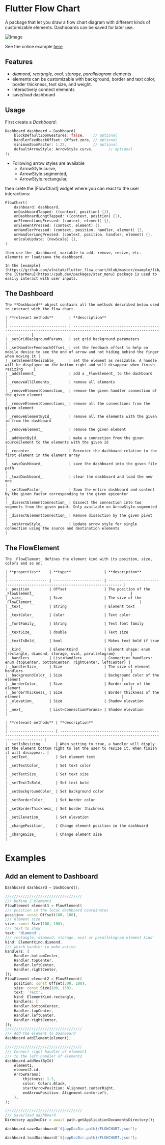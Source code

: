 # Flutter Flow Chart

A package that let you draw a flow chart diagram with different kinds of customizable elements. Dashboards can be saved for later use.

![Image](https://github.com/alnitak/flutter_flow_chart/raw/main/images/flowchart.gif)

See the online example [here](https://www.marcobavagnoli.com/flutter_flow_chart)

## Features

- _diamond, rectangle, oval, storage, parallelogram_ elements
- elements can be customizable with background, border and text color, border thickness, text size, and weight.
- interactively connect elements
- save/load dashboard

## Usage

First create a _Dashboard_:

```dart
Dashboard dashboard = Dashboard(
    blockDefaultZoomGestures: false,    // optional
    handlerFeedbackOffset: Offset.zero, // optional
    minimumZoomFactor: 1.25,            // optional
    defaultArrowStyle: ArrowStyle.curve,       // optional
);
```

- Following arrow styles are available
  - ArrowStyle.curve,
  - ArrowStyle.segmented,
  - ArrowStyle.rectangular,

then crete the [FlowChart] widget where you can react to the user interactions:

```dart
FlowChart(
    dashboard: dashboard,
    onDashboardTapped: ((context, position) {}),
    onDashboardLongtTapped: ((context, position) {}),
    onElementLongPressed: (context, element) {},
    onElementPressed: (context, element) {},
    onHandlerPressed: (context, position, handler, element) {},
    onHandlerLongPressed: (context, position, handler, element) {},
    onScaleUpdate: (newScale) {},
)
```

    then use the _dashboard_ variable to add, remove, resize, etc. elements or load/save the dashboard.

    In the [example](https://github.com/alnitak/flutter_flow_chart/blob/master/example/lib/main.dart), the [StarMenu](https://pub.dev/packages/star_menu) package is used to easily interact with user inputs.

## The Dashboard

    The **Dashboard** object contains all the methods described below used to interact with the flow chart.

    | **relevant methods**       | **description**                                                                                                          |
    | -------------------------- | ------------------------------------------------------------------------------------------------------------------------ |
    | _setGridBackgroundParams_  | set grid background parameters                                                                                           |
    | _setHandlerFeedbackOffset_ | set the feedback offset to help on mobile device to see the end of arrow and not hiding behind the finger when moving it |
    | _setElementResizable_      | set the element as resizable. A handle will be displayed on the bottom right and will disappear when finish resizing     |
    | _addElement_               | add a _FlowElement_ to the dashboard                                                                                     |
    | _removeAllElements_        | remove all elements                                                                                                      |
    | _removeElementConnection_  | remove the given handler connection of the given element                                                                 |
    | _removeElementConnections_ | remove all the connections from the given element                                                                        |
    | _removeElementById_        | remove all the elements with the given id from the dashboard                                                             |
    | _removeElement_            | remove the given element                                                                                                 |
    | _addNextById_              | make a connection from the given sourceElement to the elements with the given id                                         |
    | _recenter_                 | Recenter the dashboard relative to the first element in the element array                                                |
    | _saveDashboard_            | save the dashboard into the given file path                                                                              |
    | _loadDashboard_            | clear the dashboard and load the new one                                                                                 |
    | _setZoomFactor_            | Zoom the entire dashboard and content by the given factor corresponding to the given epicenter                           |
    | _dissectElementConnection_ | Dissect the connection into two segments from the given point. Only available on ArrowStyle.segmented                    |
    | _dissectElementConnection_ | Remove dissection by the given pivot                                                                                     |
    | _setArrowStyle_            | Update arrow style for single connection using the source and destination elements                                       |

## The FlowElement

    The _FlowElement_ defines the element kind with its position, size, colors and so on.

    | **properties**    | **type**               | **description**                                                              |
    | ----------------- | ---------------------- | ---------------------------------------------------------------------------- |
    | _position_        | Offset                 | The position of the _FlowElement_                                            |
    | _size_            | Size                   | The size of the _FlowElement_                                                |
    | _text_            | String                 | Element text                                                                 |
    | _textColor_       | Color                  | Text color                                                                   |
    | _fontFamily_      | String                 | Text font family                                                             |
    | _textSize_        | double                 | Text size                                                                    |
    | _textIsBold_      | bool                   | Makes text bold if true                                                      |
    | _kind_            | ElementKind            | Element shape: enum {rectangle, diamond, storage, oval, parallelogram}       |
    | _handlers_        | List<Handler>          | Connection handlers: enum {topCenter, bottomCenter, rightCenter, leftCenter} |
    | _handlerSize_     | Size                   | The size of element handlers                                                 |
    | _backgroundColor_ | Size                   | Background color of the element                                              |
    | _borderColor_     | Size                   | Border color of the element                                                  |
    | _borderThickness_ | Size                   | Border thickness of the element                                              |
    | _elevation_       | Size                   | Shadow elevation                                                             |
    | _next_            | List<ConnectionParams> | Shadow elevation                                                             |

    | **relevant methods** | **description**                                                                                                                      |
    | -------------------- | ------------------------------------------------------------------------------------------------------------------------------------ |
    | _setIsResizing_      | When setting to true, a handler will disply at the element bottom right to let the user to resize it. When finish it will disappear. |
    | _setText_            | Set element text                                                                                                                     |
    | _setTextColor_       | Set text color                                                                                                                       |
    | _setTextSize_        | Set text size                                                                                                                        |
    | _setTextIsBold_      | Set text bold                                                                                                                        |
    | _setBackgroundColor_ | Set background color                                                                                                                 |
    | _setBorderColor_     | Set border color                                                                                                                     |
    | _setBorderThickness_ | Set border thickness                                                                                                                 |
    | _setElevation_       | Set elevation                                                                                                                        |
    | _changePosition_     | Change element position in the dashboard                                                                                             |
    | _changeSize_         | Change element size                                                                                                                  |

# Examples

## Add an element to Dashboard

```dart
Dashboard dashboard = Dashboard();

///////////////////////////////////
/// Define 2 elements
FlowElement element1 = FlowElement(
/// position in the local dashboard coordinates
position: const Offset(100, 100),
/// element size
size: const Size(100, 100),
/// text to show
text: 'diamond',
/// rectangle, diamond, storage, oval or parallelogram element kind
kind: ElementKind.diamond,
/// which handler to make active
handlers: [
    Handler.bottomCenter,
    Handler.topCenter,
    Handler.leftCenter,
    Handler.rightCenter,
]);
FlowElement element2 = FlowElement(
    position: const Offset(300, 100),
    size: const Size(100, 150),
    text: 'rect',
    kind: ElementKind.rectangle,
    handlers: [
    Handler.bottomCenter,
    Handler.topCenter,
    Handler.leftCenter,
    Handler.rightCenter,
]);
///////////////////////////////////
/// Add the element to Dashboard
dashboard.addElement(element);

///////////////////////////////////
/// Connect right handler of element1
/// to the left handler of element2
dashboard.addNextById(
    element1,
    element2.id,
    ArrowParams(
        thickness: 1.5,
        color: Colors.Black,
        startArrowPosition: Alignment.centerRight,
        endArrowPosition: Alignment.centerLeft,
    ),
);

///////////////////////////////////
/// Save/load dashboard
Directory appDocDir = await path.getApplicationDocumentsDirectory();

dashboard.saveDashboard('${appDocDir.path}/FLOWCHART.json');

dashboard.loadDashboard('${appDocDir.path}/FLOWCHART.json');
```

